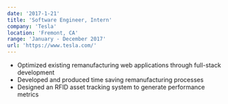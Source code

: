 ```yaml
---
date: '2017-1-21'
title: 'Software Engineer, Intern'
company: 'Tesla'
location: 'Fremont, CA'
range: 'January - December 2017'
url: 'https://www.tesla.com/'
---
```


- Optimized existing remanufacturing web applications through full-stack development
- Developed and produced time saving remanufacturing processes
- Designed an RFID asset tracking system to generate performance metrics
